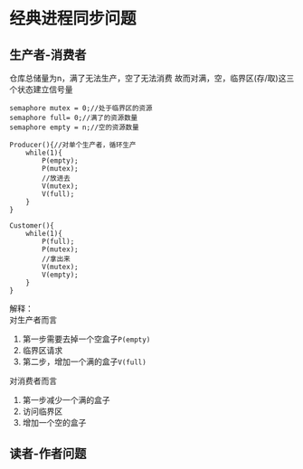 # 经典进程同步问题

## 生产者-消费者  
仓库总储量为n，满了无法生产，空了无法消费
故而对满，空，临界区(存/取)这三个状态建立信号量
```
semaphore mutex = 0;//处于临界区的资源
semaphore full= 0;//满了的资源数量
semaphore empty = n;//空的资源数量

Producer(){//对单个生产者，循环生产
    while(1){
        P(empty);
        P(mutex);
        //放进去
        V(mutex);
        V(full);
    }
}

Customer(){
    while(1){
        P(full);
        P(mutex);
        //拿出来
        V(mutex);
        V(empty);
    }
}
```
解释：  
对生产者而言   
1. 第一步需要去掉一个空盒子`P(empty)`
2. 临界区请求
3. 第二步，增加一个满的盒子`V(full)`
        
对消费者而言
1. 第一步减少一个满的盒子
2. 访问临界区
3. 增加一个空的盒子


## 读者-作者问题

